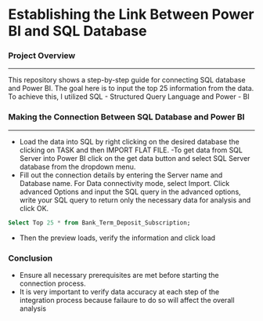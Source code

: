 # Establishing the Link Between Power BI and SQL Database
### Project Overview 
----
This repository shows a step-by-step guide for connecting SQL database and Power BI. The goal here is to input the top 25 information from the data. To achieve this, I utilized SQL - Structured Query Language and Power - BI      
### Making the Connection Between SQL Database and Power BI 
----
- Load the data into SQL by right clicking on the desired database the clicking on TASK and then IMPORT FLAT FILE. 
-To get data from SQL Server into Power BI click on the get data button and select SQL Server database from the dropdown menu.
- Fill out the connection details by entering the Server name and Database name. For Data connectivity mode, select Import. Click advanced Options and input the SQL query in the advanced options, write your SQL query to return only the necessary data for analysis and click OK.
``` SQL
Select Top 25 * from Bank_Term_Deposit_Subscription;
```
- Then the preview loads, verify the information and click load
### Conclusion
- Ensure all necessary prerequisites are met before starting the connection process.
- It is very important to verify data accuracy at each step of the integration process because failaure to do so will affect the overall analysis 
  
